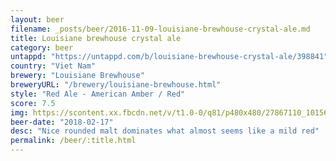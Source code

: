 ```yaml
---
layout: beer
filename: _posts/beer/2016-11-09-louisiane-brewhouse-crystal-ale.md
title: Louisiane brewhouse crystal ale
category: beer
untappd: "https://untappd.com/b/louisiane-brewhouse-crystal-ale/398841"
country: "Viet Nam"
brewery: "Louisiane Brewhouse"
breweryURL: "/brewery/louisiane-brewhouse.html"
style: "Red Ale - American Amber / Red"
score: 7.5
img: https://scontent.xx.fbcdn.net/v/t1.0-0/q81/p480x480/27867110_10156021381863745_175276676461283696_n.jpg?_nc_cat=0&oh=fe4975a5c7d4cfc3c2a3ee88eaf76a4e&oe=5BBFB166
beer-date: "2018-02-17"
desc: "Nice rounded malt dominates what almost seems like a mild red"
permalink: /beer/:title.html
---
```

